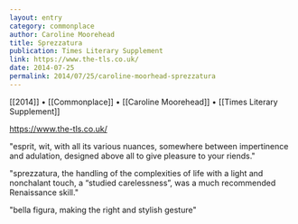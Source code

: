 ```yaml
---
layout: entry
category: commonplace
author: Caroline Moorehead
title: Sprezzatura
publication: Times Literary Supplement
link: https://www.the-tls.co.uk/
date: 2014-07-25
permalink: 2014/07/25/caroline-moorhead-sprezzatura
---
```


[[2014]] • [[Commonplace]] • [[Caroline Moorehead]] • [[Times Literary Supplement]]

https://www.the-tls.co.uk/

"esprit, wit, with all its various nuances, somewhere between impertinence and adulation, designed above all to give pleasure to your riends." 

"sprezzatura, the handling of the complexities of life with a light and nonchalant touch, a “studied carelessness”, was a much recommended Renaissance skill."

"bella figura, making the right and stylish gesture"